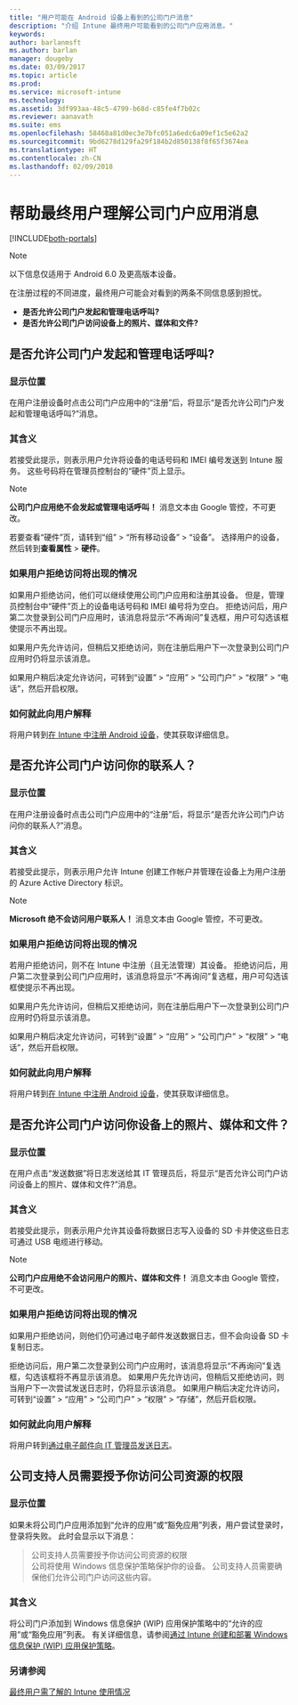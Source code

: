 ```yaml
---
title: "用户可能在 Android 设备上看到的公司门户消息"
description: "介绍 Intune 最终用户可能看到的公司门户应用消息。"
keywords: 
author: barlanmsft
ms.author: barlan
manager: dougeby
ms.date: 03/09/2017
ms.topic: article
ms.prod: 
ms.service: microsoft-intune
ms.technology: 
ms.assetid: 3df993aa-48c5-4799-b68d-c85fe4f7b02c
ms.reviewer: aanavath
ms.suite: ems
ms.openlocfilehash: 58468a81d0ec3e7bfc051a6edc6a09ef1c5e62a2
ms.sourcegitcommit: 9bd6278d129fa29f184b2d850138f8f65f3674ea
ms.translationtype: HT
ms.contentlocale: zh-CN
ms.lasthandoff: 02/09/2018
---
```

# <a name="help-end-users-understand-company-portal-app-messages"></a>帮助最终用户理解公司门户应用消息

[!INCLUDE[both-portals](./includes/note-for-both-portals.md)]

> [!NOTE]
> 以下信息仅适用于 Android 6.0 及更高版本设备。

在注册过程的不同进度，最终用户可能会对看到的两条不同信息感到担忧。

- __是否允许公司门户发起和管理电话呼叫?__
- __是否允许公司门户访问设备上的照片、媒体和文件?__

## <a name="allow-company-portal-to-make-and-manage-phone-calls"></a>是否允许公司门户发起和管理电话呼叫?

### <a name="where-it-appears"></a>显示位置
在用户注册设备时点击公司门户应用中的“注册”后，将显示“是否允许公司门户发起和管理电话呼叫?”消息。

### <a name="what-it-means"></a>其含义
若接受此提示，则表示用户允许将设备的电话号码和 IMEI 编号发送到 Intune 服务。 这些号码将在管理员控制台的“硬件”页上显示。

> [!NOTE]
> **公司门户应用绝不会发起或管理电话呼叫！** 消息文本由 Google 管控，不可更改。

若要查看“硬件”页，请转到“组” > “所有移动设备” > “设备”。 选择用户的设备，然后转到**查看属性** > **硬件**。

### <a name="what-happens-if-users-deny-access"></a>如果用户拒绝访问将出现的情况
如果用户拒绝访问，他们可以继续使用公司门户应用和注册其设备。 但是，管理员控制台中“硬件”页上的设备电话号码和 IMEI 编号将为空白。 拒绝访问后，用户第二次登录到公司门户应用时，该消息将显示“不再询问”复选框，用户可勾选该框使提示不再出现。

如果用户先允许访问，但稍后又拒绝访问，则在注册后用户下一次登录到公司门户应用时仍将显示该消息。

如果用户稍后决定允许访问，可转到“设置” > “应用” > “公司门户” > “权限” > “电话”，然后开启权限。

### <a name="how-to-explain-this-to-your-users"></a>如何就此向用户解释
将用户转到[在 Intune 中注册 Android 设备](/intune-user-help/enroll-your-device-in-intune-android)，使其获取详细信息。

## <a name="allow-company-portal-to-access-your-contacts"></a>是否允许公司门户访问你的联系人？

### <a name="where-it-appears"></a>显示位置
在用户注册设备时点击公司门户应用中的“注册”后，将显示“是否允许公司门户访问你的联系人?”消息。

### <a name="what-it-means"></a>其含义
若接受此提示，则表示用户允许 Intune 创建工作帐户并管理在设备上为用户注册的 Azure Active Directory 标识。

> [!NOTE]
> **Microsoft 绝不会访问用户联系人！** 消息文本由 Google 管控，不可更改。

### <a name="what-happens-if-users-deny-access"></a>如果用户拒绝访问将出现的情况
若用户拒绝访问，则不在 Intune 中注册（且无法管理）其设备。 拒绝访问后，用户第二次登录到公司门户应用时，该消息将显示“不再询问”复选框，用户可勾选该框使提示不再出现。

如果用户先允许访问，但稍后又拒绝访问，则在注册后用户下一次登录到公司门户应用时仍将显示该消息。

如果用户稍后决定允许访问，可转到“设置” > “应用” > “公司门户” > “权限” > “电话”，然后开启权限。

### <a name="how-to-explain-this-to-your-users"></a>如何就此向用户解释
将用户转到[在 Intune 中注册 Android 设备](/intune-user-help/enroll-your-device-in-intune-android)，使其获取详细信息。

## <a name="allow-company-portal-to-access-photos-media-and-files-on-your-device"></a>是否允许公司门户访问你设备上的照片、媒体和文件？

### <a name="where-it-appears"></a>显示位置
在用户点击“发送数据”将日志发送给其 IT 管理员后，将显示“是否允许公司门户访问设备上的照片、媒体和文件?”消息。

### <a name="what-it-means"></a>其含义
若接受此提示，则表示用户允许其设备将数据日志写入设备的 SD 卡并使这些日志可通过 USB 电缆进行移动。   

> [!NOTE]
> **公司门户应用绝不会访问用户的照片、媒体和文件！** 消息文本由 Google 管控，不可更改。

### <a name="what-happens-if-users-deny-access"></a>如果用户拒绝访问将出现的情况
如果用户拒绝访问，则他们仍可通过电子邮件发送数据日志，但不会向设备 SD 卡复制日志。

拒绝访问后，用户第二次登录到公司门户应用时，该消息将显示“不再询问”复选框，勾选该框将不再显示该消息。 如果用户先允许访问，但稍后又拒绝访问，则当用户下一次尝试发送日志时，仍将显示该消息。 如果用户稍后决定允许访问，可转到“设置” > “应用” > “公司门户” > “权限” > “存储”，然后开启权限。


### <a name="how-to-explain-this-to-your-users"></a>如何就此向用户解释
将用户转到[通过电子邮件向 IT 管理员发送日志](/intune-user-help/send-logs-to-your-it-admin-by-email-android)。 

## <a name="your-company-support-needs-to-give-you-access-to-company-resources"></a>公司支持人员需要授予你访问公司资源的权限

### <a name="where-it-appears"></a>显示位置
如果未将公司门户应用添加到“允许的应用”或“豁免应用”列表，用户尝试登录时，登录将失败。 此时会显示以下消息：

> 公司支持人员需要授予你访问公司资源的权限  
> 公司将使用 Windows 信息保护策略保护你的设备。 公司支持人员需要确保他们允许公司门户访问这些内容。

### <a name="what-it-means"></a>其含义

将公司门户添加到 Windows 信息保护 (WIP) 应用保护策略中的“允许的应用”或“豁免应用”列表。 有关详细信息，请参阅[通过 Intune 创建和部署 Windows 信息保护 (WIP) 应用保护策略](/intune-classic/deploy-use/create-windows-information-protection-policy-with-intune)。

### <a name="see-also"></a>另请参阅
[最终用户需了解的 Intune 使用情况](end-user-educate.md)
